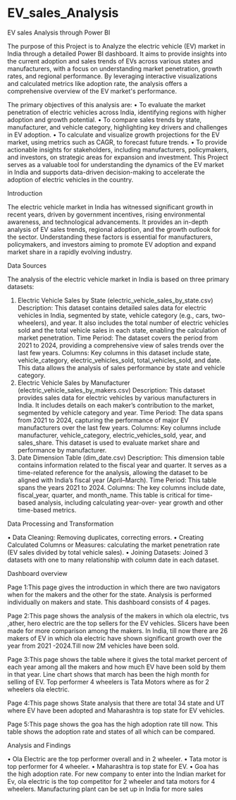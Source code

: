 # EV_sales_Analysis
EV sales Analysis through Power BI

The purpose of this Project is to Analyze the electric vehicle (EV) market in India through a detailed Power BI dashboard. It aims to provide insights into the current adoption and sales trends of EVs across various states and manufacturers, with a focus on understanding market penetration, growth rates, and regional performance. By leveraging interactive visualizations and calculated metrics like adoption rate, the analysis offers a comprehensive overview of the EV market's performance.

The primary objectives of this analysis are:
•	To evaluate the market penetration of electric vehicles across India, identifying regions with higher adoption and growth potential.
•	To compare sales trends by state, manufacturer, and vehicle category, highlighting key drivers and challenges in EV adoption.
•	To calculate and visualize growth projections for the EV market, using metrics such as CAGR, to forecast future trends.
•	To provide actionable insights for stakeholders, including manufacturers, policymakers, and investors, on strategic areas for expansion and investment.
This Project serves as a valuable tool for understanding the dynamics of the EV market in India and supports data-driven decision-making to accelerate the adoption of electric vehicles in the country.


Introduction

The electric vehicle market in India has witnessed significant growth in recent years, driven by government incentives, rising environmental awareness, and technological advancements. It provides an in-depth analysis of EV sales trends, regional adoption, and the growth outlook for the sector. Understanding these factors is essential for manufacturers, policymakers, and investors aiming to promote EV adoption and expand market share in a rapidly evolving industry.


Data Sources

The analysis of the electric vehicle market in India is based on three primary datasets:
1.	Electric Vehicle Sales by State (electric_vehicle_sales_by_state.csv)
    Description: This dataset contains detailed sales data for electric vehicles in India, segmented by state, vehicle category (e.g., cars, two-wheelers), and 
                year. It also includes the total number of electric vehicles sold and the total vehicle sales in each state, enabling the calculation of market 
                penetration.
    Time Period: The dataset covers the period from 2021 to 2024, providing a comprehensive view of sales trends over the last few years.
    Columns: Key columns in this dataset include state, vehicle_category, electric_vehicles_sold, total_vehicles_sold, and date. This data allows the analysis of 
            sales performance by state and vehicle category.
2.	Electric Vehicle Sales by Manufacturer (electric_vehicle_sales_by_makers.csv)
  	Description: This dataset provides sales data for electric vehicles by various manufacturers in India. It includes details on each maker’s contribution to the 
                market, segmented by vehicle category and year.
    Time Period: The data spans from 2021 to 2024, capturing the performance of major EV manufacturers over the last few years.
    Columns: Key columns include manufacturer, vehicle_category, electric_vehicles_sold, year, and sales_share. This dataset is used to evaluate market share and 
             performance by manufacturer.
3.	Date Dimension Table (dim_date.csv)
    Description: This dimension table contains information related to the fiscal year and quarter. It serves as a time-related reference for the analysis, allowing 
                the dataset to be aligned with India’s fiscal year (April–March).
    Time Period: This table spans the years 2021 to 2024.
    Columns: The key columns include date, fiscal_year, quarter, and month_name. This table is critical for time-based analysis, including calculating year-over- 
             year growth and other time-based metrics.

Data Processing and Transformation

•	Data Cleaning: Removing duplicates, correcting errors.
•	Creating Calculated Columns or Measures: calculating the market penetration rate (EV sales divided by total vehicle sales).
•	Joining Datasets: Joined 3 datasets with one to many relationship with column date in each dataset.

Dashboard overview

Page 1:This page gives the introduction in which there are two navigators when for the makers and the other for the state. Analysis is performed individually on makers and state. This dashboard consists of 4 pages.

Page 2:This page shows the analysis of the makers in which ola electric, tvs ,ather, hero electric are the top sellers for the EV vehicles. Slicers have been made for more comparison among the makers. In India, till now there are 26 makers of EV in which ola electric have shown significant growth over the year from 2021 -2024.Till now 2M vehicles have been sold.

Page 3:This page shows the table where it gives the total market percent of each year among all the makers and how much EV have been sold by them in that year. Line chart shows that march has been the high month for selling of EV. Top performer 4 wheelers is Tata Motors where as for 2 wheelers ola electric.

Page 4:This page shows State analysis that there are total 34 state and UT where EV have been adopted and Maharashtra is top state for EV vehicles.   

Page 5:This page shows the goa has the high adoption rate till now. This table shows the adoption rate and states of all which can be compared.


Analysis and Findings

•	Ola Electric are the top performer overall and in 2 wheeler.
•	Tata motor is top performer for 4 wheeler.
•	Maharashtra is top state for EV.
•	Goa has the high adoption rate.
For new company to enter into the Indian market for Ev, ola electric is the top competitor for 2 wheeler and tata motors for 4 wheelers. Manufacturing plant can be set up in India for more sales


